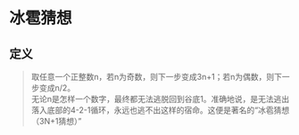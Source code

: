 # 冰雹猜想

## 定义

>取任意一个正整数n，若n为奇数，则下一步变成3n+1；若n为偶数，则下一步变成n/2。  
>无论n是怎样一个数字，最终都无法逃脱回到谷底1。准确地说，是无法逃出落入底部的4-2-1循环，永远也逃不出这样的宿命。这便是著名的“冰雹猜想（3N+1猜想）”
